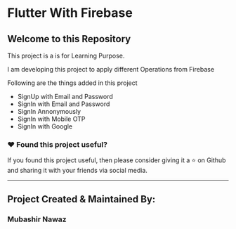 # Flutter With Firebase



## Welcome to this Repository

This project is a is for Learning Purpose.

I am developing this project to apply different Operations from Firebase

Following are the things added in this project

- SignUp with Email and Password
- SignIn with Email and Password
- SignIn Annonymously
- SignIn with Mobile OTP
- SignIn with Google


### :heart: Found this project useful?

If you found this project useful, then please consider giving it a :star: on Github and sharing it with your friends via social media.

---


## Project Created & Maintained By:

### Mubashir Nawaz

